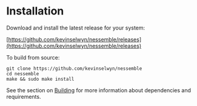 # Installation

Download and install the latest release for your system:

[https://github.com/kevinselwyn/nessemble/releases](https://github.com/kevinselwyn/nessemble/releases)

To build from source:

```text
git clone https://github.com/kevinselwyn/nessemble
cd nessemble
make && sudo make install
```

See the section on [Building](/building) for more information about
dependencies and requirements.
